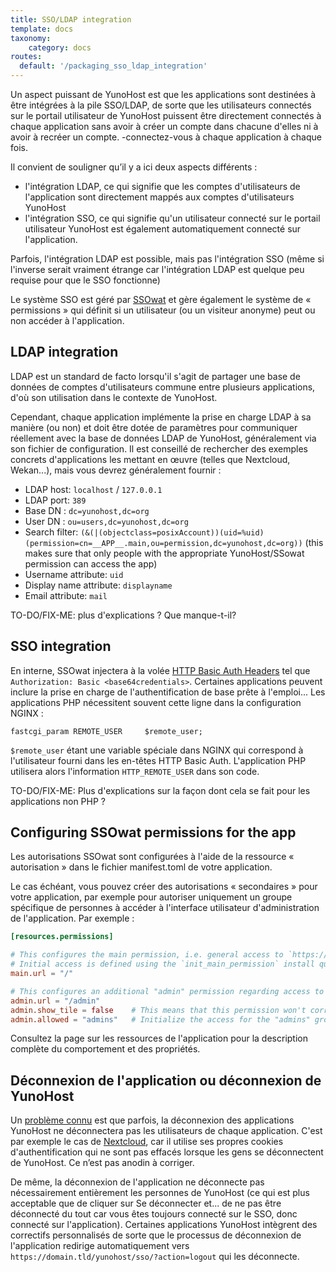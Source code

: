 ```yaml
---
title: SSO/LDAP integration
template: docs
taxonomy:
    category: docs
routes:
  default: '/packaging_sso_ldap_integration'
---
```


Un aspect puissant de YunoHost est que les applications sont destinées à être intégrées à la pile SSO/LDAP, de sorte que les utilisateurs connectés sur le portail utilisateur de YunoHost puissent être directement connectés à chaque application sans avoir à créer un compte dans chacune d'elles ni à avoir à recréer un compte. -connectez-vous à chaque application à chaque fois.

Il convient de souligner qu’il y a ici deux aspects différents :

- l'intégration LDAP, ce qui signifie que les comptes d'utilisateurs de l'application sont directement mappés aux comptes d'utilisateurs YunoHost
- l'intégration SSO, ce qui signifie qu'un utilisateur connecté sur le portail utilisateur YunoHost est également automatiquement connecté sur l'application.

Parfois, l'intégration LDAP est possible, mais pas l'intégration SSO (même si l'inverse serait vraiment étrange car l'intégration LDAP est quelque peu requise pour que le SSO fonctionne)


Le système SSO est géré par [SSOwat](https://github.com/YunoHost/ssowat) et gère également le système de « permissions » qui définit si un utilisateur (ou un visiteur anonyme) peut ou non accéder à l'application.

## LDAP integration

LDAP est un standard de facto lorsqu'il s'agit de partager une base de données de comptes d'utilisateurs commune entre plusieurs applications, d'où son utilisation dans le contexte de YunoHost.

Cependant, chaque application implémente la prise en charge LDAP à sa manière (ou non) et doit être dotée de paramètres pour communiquer réellement avec la base de données LDAP de YunoHost, généralement via son fichier de configuration. Il est conseillé de rechercher des exemples concrets d'applications les mettant en œuvre (telles que Nextcloud, Wekan...), mais vous devrez généralement fournir :


- LDAP host: `localhost` / `127.0.0.1`
- LDAP port: `389`
- Base DN : `dc=yunohost,dc=org`
- User DN : `ou=users,dc=yunohost,dc=org`
- Search filter: `(&(|(objectclass=posixAccount))(uid=%uid)(permission=cn=__APP__.main,ou=permission,dc=yunohost,dc=org))` (this makes sure that only people with the appropriate YunoHost/SSowat permission can access the app)
- Username attribute: `uid`
- Display name attribute: `displayname`
- Email attribute: `mail`

TO-DO/FIX-ME: plus d'explications ? Que manque-t-il?

## SSO integration

En interne, SSOwat injectera à la volée [HTTP Basic Auth Headers](https://en.wikipedia.org/wiki/Basic_access_authentication) tel que `Authorization: Basic <base64credentials>`. 
Certaines applications peuvent inclure la prise en charge de l'authentification de base prête à l'emploi... Les applications PHP nécessitent souvent cette ligne dans la configuration NGINX :

```
fastcgi_param REMOTE_USER     $remote_user;
```

`$remote_user` étant une variable spéciale dans NGINX qui correspond à l'utilisateur fourni dans les en-têtes HTTP Basic Auth.
L'application PHP utilisera alors l'information `HTTP_REMOTE_USER` dans son code.

TO-DO/FIX-ME: Plus d'explications sur la façon dont cela se fait pour les applications non PHP ?

## Configuring SSOwat permissions for the app

Les autorisations SSOwat sont configurées à l'aide de la ressource « autorisation » dans le fichier manifest.toml de votre application.

Le cas échéant, vous pouvez créer des autorisations « secondaires » pour votre application, par exemple pour autoriser uniquement un groupe spécifique de personnes à accéder à l'interface utilisateur d'administration de l'application. Par exemple :

```toml
[resources.permissions]

# This configures the main permission, i.e. general access to `https://domain.tld/$app/`
# Initial access is defined using the `init_main_permission` install question.
main.url = "/"

# This configures an additional "admin" permission regarding access to `https://domain.tld/$app/admin`
admin.url = "/admin"
admin.show_tile = false    # This means that this permission won't correspond to a tile in YunoHost's user portal
admin.allowed = "admins"   # Initialize the access for the "admins" group ... You can also use an install question called `init_admin_permission` to let the server admin choose this.
```

Consultez la page sur les ressources de l'application pour la description complète du comportement et des propriétés.

## Déconnexion de l'application ou déconnexion de YunoHost

Un [problème connu](https://github.com/YunoHost/issues/issues/501) est que parfois, la déconnexion des applications YunoHost ne déconnectera pas les utilisateurs de chaque application. C'est par exemple le cas de [Nextcloud](https://github.com/YunoHost-Apps/nextcloud_ynh/issues/19), car il utilise ses propres cookies d'authentification qui ne sont pas effacés lorsque les gens se déconnectent de YunoHost. Ce n’est pas anodin à corriger.

De même, la déconnexion de l'application ne déconnecte pas nécessairement entièrement les personnes de YunoHost (ce qui est plus acceptable que de cliquer sur Se déconnecter et... de ne pas être déconnecté du tout car vous êtes toujours connecté sur le SSO, donc connecté sur l'application). Certaines applications YunoHost intègrent des correctifs personnalisés de sorte que le processus de déconnexion de l'application redirige automatiquement vers `https://domain.tld/yunohost/sso/?action=logout` qui les déconnecte.
